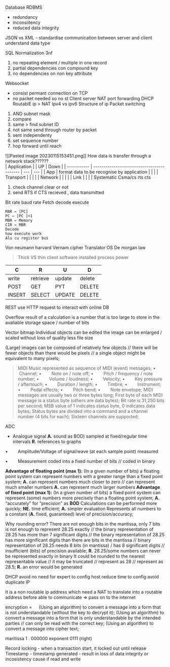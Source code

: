 Database RDBMS
- redundancy
- inconsiitency
- reduced data integrity

JSON vs XML - standardise communication between server and client
understand
data type

SQL
Normalization 3nf
1. no repeating element / multiple in one record
2. partial dependencies con compound key
3. no dependencies on non key attribute


Websocket
- consist permant connection on TCP
- no packet needed so no st
Client server
NAT port forwarding
DHCP
RoutablE ip > NAT
Ipv4 vs ipv6
Structure of ip
Packet switching
1. AND subnet mask
2. compare
3. same > find subnet ID
4. not same send through router by packet
5. sent independenty
6. set sequence number
7. hop forward until reach

![[Pasted image 20230115153451.png]]
How data is transfer through a network stack??????\
| Application |                                            | UP  | Down    |
| ----------- | ------------------------------------------ | --- | --- |
| App         | format data to be recognise by application |     |     |
| Transport   |                                            |     |     |
| Network     |                                            |     |     |
| Link        |                                            |     |     |
Systematic
Csma/cs rts cts
1. check channel clear or not
2. send RTS if CTS recieved , data transmitted

Bit rate baud rate
Fetch decode execute
``` psudocode
MAR ← [PC]
PC ← [PC ]+1
MBR ← Memory 
CIR ← MBR
Decode
how execute work
Alu cu register bus
```
Von neumann harvard
Vernam cipher
Translator
OS
De morgan law
> Thick VS thin client
software installed
process power

| C      | R        | U      | D      |
| ------ | -------- | ------ | ------ |
| write  | retrieve | update | delete |
| POST   | GET      | PYT    | DELETE |
| INSERT | SELECT   | UPDATE | DELETE       |

REST use HTTP request to interact with online DB


Overflow
result of a calculation
is a number that is too large to store
in the avaliable storage space / number of bits

Vector bitmap
Individual objects can be edited
the image can be enlarged / scaled without loss of quality 
less file size

(Large) images can be composed of relatively few objects // there will be fewer objects than there would be pixels // a single object might be equivalent to many pixels;


>MIDI
Music represented as sequence of MIDI (event) messages;
•   Channel;
•   Note on / note off;
•   Pitch / frequency / note number;
•   Volume / loudness;
•   Velocity;
•   Key pressure / aftertouch;
•   Duration / length;
•   Timbre;
•   Instrument;
•   Pedal effects;
•   Pitch bend;
•   Note envelope;
MIDI messages are usually two or three bytes long;
First byte of each MIDI message is a status byte (others are data bytes);
Bit rate is 31,250 bits per second;
MSB value of 1 indicates status byte, 0 indicates data bytes;
Status bytes are divided into a command and a channel number (4 bits for each); Sixteen channels are supported;

ADC
- Analogue signal **A.** sound as BOD) sampled at fixed/regular time intervals **R.** references to graphs

•   Amplitude/Voltage of signal/wave (at each sample point) measured

•   Measurement coded into a fixed number of bits // coded in binary


**Advantage of floating point (max 1):**
(In a given number of bits) a floating point system can represent numbers with a greater range than a fixed point system;
**A.** can represent numbers much closer to zero // can represent much smaller numbers
**A.** can represent much larger numbers
**Advantage of fixed point (max 1):**
(In a given number of bits) a fixed point system can represent (some) numbers more precisely than a floating point system; **A.** “accurately” for “precision” as **BOD**
Calculations can be performed more quickly; **NE.** time efficient; **A.** simpler evaluation
Represents all numbers to a constant (**A.** fixed, guaranteed) level of precision/accuracy;

Why rounding error?
There are not enough bits in the mantissa, 
only 7 bits is not enough to represent 28.25 exactly // the binary representation of 28.25 has more than 7 significant digits // the binary representation of 28.25 has more significant digits than there are bits in the mantissa // binary representation of 28.25 needs 8 bits (in mantissa) / has 8 significant digits // insufficient (bits) of precision available;
**R.** 28.25/some numbers can never be represented exactly in binary
It could be rounded to the nearest representable value // it may be truncated // represent as 28 // represent as 28.5;
**R.** an error would be generated

DHCP
avoid 
no need for expert to config host
reduce time to config
avoid duplicate IP

It is a non routable ip address which need a NAT to translate into a routable address before able to communicate => pass on to the internet



encryption =   (Using an algorithm) to convert a message into a form that is not understandable (without the key to decrypt it);
(Using an algorithm) to convert a message into a form that is only understandable by the intended parties // can only be read with the correct key;
(Using an algorithm) to convert a message into cipher text;

maritissa 1 . 000000    exponent 0111 (right)

Record locking - when a transaction start, it locked out until release
Timestamp - timestamp generated - result in loss of data integrity or incosistency cause if read and write

